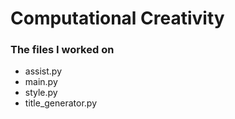 # Computational Creativity

### The files I worked on

* assist.py
* main.py
* style.py
* title_generator.py 
